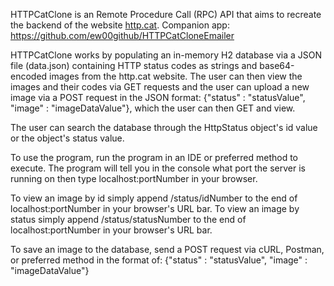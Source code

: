 HTTPCatClone is an Remote Procedure Call (RPC) API that aims to recreate the backend of the website [http.cat](https://http.cat). 
Companion app: https://github.com/ew00github/HTTPCatCloneEmailer


HTTPCatClone works by populating an in-memory H2 database via a JSON file (data.json) containing HTTP status codes as strings and base64-encoded images from the http.cat website.
The user can then view the images and their codes via GET requests and the user can upload a new image via a POST request in the JSON format: 
{"status" : "statusValue",
"image" : "imageDataValue"},
which the user can then GET and view. 

The user can search the database through the HttpStatus object's id value or the object's status value.

To use the program, run the program in an IDE or preferred method to execute. The program will tell you in the console what port the server is running on then type localhost:portNumber in your browser. 

To view an image by id simply append /status/idNumber to the end of localhost:portNumber in your browser's URL bar.
To view an image by status simply append /status/statusNumber to the end of localhost:portNumber in your browser's URL bar.

To save an image to the database, send a POST request via cURL, Postman, or preferred method in the format of: 
{"status" : "statusValue",
"image" : "imageDataValue"}

